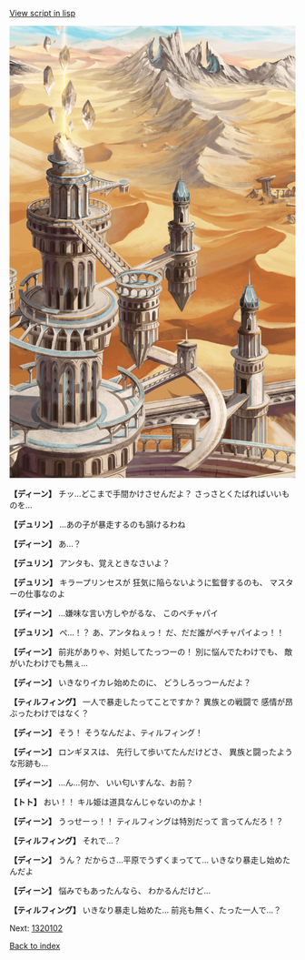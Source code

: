 [View script in lisp](../scripts/1320101.txt)

![desert_hill.png](../images/backgrounds/desert_hill.png)

**【ディーン】**
チッ…どこまで手間かけさせんだよ？
さっさとくたばればいいものを…

**【デュリン】**
…あの子が暴走するのも頷けるわね

**【ディーン】**
あ…？

**【デュリン】**
アンタも、覚えときなさいよ？

**【デュリン】**
キラープリンセスが
狂気に陥らないように監督するのも、
マスターの仕事なのよ

**【ディーン】**
…嫌味な言い方しやがるな、
このペチャパイ

**【デュリン】**
ぺ…！？
あ、アンタねぇっ！
だ、だだ誰がペチャパイよっ！！

**【ディーン】**
前兆がありゃ、対処してたっつーの！
別に悩んでたわけでも、
敵がいたわけでも無ぇ…

**【ディーン】**
いきなりイカレ始めたのに、
どうしろっつーんだよ？

**【ティルフィング】**
一人で暴走したってことですか？
異族との戦闘で
感情が昂ぶったわけではなく？

**【ディーン】**
そう！
そうなんだよ、ティルフィング！

**【ディーン】**
ロンギヌスは、
先行して歩いてたんだけどさ、
異族と闘ったような形跡も…

**【ディーン】**
…ん…何か、
いい匂いすんな、お前？

**【トト】**
おい！！
キル姫は道具なんじゃないのかよ！

**【ディーン】**
うっせーっ！！
ティルフィングは特別だって
言ってんだろ！？

**【ティルフィング】**
それで…？

**【ディーン】**
うん？
だからさ…平原でうずくまってて…
いきなり暴走し始めたんだよ

**【ディーン】**
悩みでもあったんなら、
わかるんだけど…

**【ティルフィング】**
いきなり暴走し始めた…
前兆も無く、たった一人で…？

Next: [1320102](1320102.md)

[Back to index](index.md)
